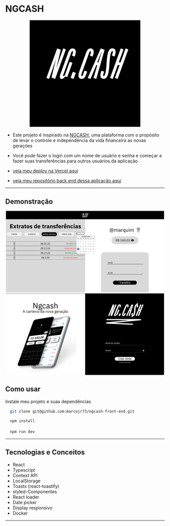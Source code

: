 
# NGCASH

<p align="center">
   <img width=350 src="./src/assets/images/logo.gif"/>
</p>


- Este projeto é inspirado na [NGCASH](https://ng.cash/), uma plataforma com o propósito de levar o controle e independência da vida financeira as novas gerações
- Você pode fazer o login com um nome de usuário e senha e começar a fazer suas transferências para outros usuários da aplicação

- [veja meu deploy na Vercel aqui](https://ngcash-front-end.vercel.app/)
- [veja meu repositório back end dessa aplicação aqui](https://github.com/marcojr73/ngcash-back-end)

***

## Demonstração

<p align="center">
   <img width=500 src="./src/assets/images/print1.png"/>
   <img width=500 src="./src/assets/images/print2.png"/>
</p>

## Como usar

Instale meu projeto e suas dependências

```bash
  git clone git@github.com:marcojr73/ngcash-front-end.git
```

```bash
  npm install
  
  npm run dev
```

***

##	 Tecnologias e Conceitos

- React
- Typescript
- Context API
- LocalStorage
- Toasts (react-toastify) 
- styled-Componentes
- React loader
- Date picker
- Display responsivo
- Docker
***
    